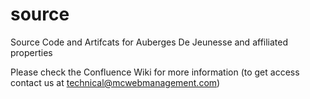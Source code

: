 source
======

Source Code and Artifcats for Auberges De Jeunesse and affiliated properties

Please check the Confluence Wiki for more information (to get access contact us at technical@mcwebmanagement.com)


